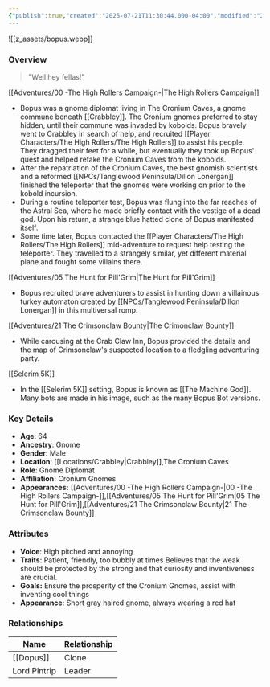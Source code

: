 ```yaml
---
{"publish":true,"created":"2025-07-21T11:30:44.000-04:00","modified":"2025-10-03T09:40:40.742-04:00","published":"2025-10-03T09:40:40.742-04:00","cssclasses":"","Age":"64","Ancestry":"Gnome","Gender":"Male","Location":["[[Locations/Crabbley]]","The Cronium Caves"],"Role":["Gnome Diplomat"],"Affiliation":["Cronium Gnomes"],"Appearances":["[[00 -The High Rollers Campaign-]]","[[05 The Hunt for Pill'Grim]]","[[21 The Crimsonclaw Bounty]]"]}
---
```



![[z_assets/bopus.webp]]

### Overview
> "Well hey fellas!" 

[[Adventures/00 -The High Rollers Campaign-\|The High Rollers Campaign]]
- Bopus was a gnome diplomat living in The Cronium Caves, a gnome commune beneath [[Crabbley]]. The Cronium gnomes preferred to stay hidden, until their commune was invaded by kobolds. Bopus bravely went to Crabbley in search of help, and recruited [[Player Characters/The High Rollers/The High Rollers]] to assist his people. They dragged their feet for a while, but eventually they took up Bopus' quest and helped retake the Cronium Caves from the kobolds.
- After the repatriation of the Cronium Caves, the best gnomish scientists and a reformed [[NPCs/Tanglewood Peninsula/Dillon Lonergan]] finished the teleporter that the gnomes were working on prior to the kobold incursion.
- During a routine teleporter test, Bopus was flung into the far reaches of the Astral Sea, where he made briefly contact with the vestige of a dead god. Upon his return, a strange blue hatted clone of Bopus manifested itself.
- Some time later, Bopus contacted the [[Player Characters/The High Rollers/The High Rollers]] mid-adventure to request help testing the teleporter. They travelled to a strangely similar, yet different material plane and fought some villains there.

[[Adventures/05 The Hunt for Pill'Grim\|The Hunt for Pill'Grim]]
- Bopus recruited brave adventurers to assist in hunting down a villainous turkey automaton created by [[NPCs/Tanglewood Peninsula/Dillon Lonergan]] in this multiversal romp.

[[Adventures/21 The Crimsonclaw Bounty\|The Crimonclaw Bounty]]
- While carousing at the Crab Claw Inn, Bopus provided the details and the map of Crimsonclaw's suspected location to a fledgling adventuring party.

[[Selerim 5K]]
- In the [[Selerim 5K]] setting, Bopus is known as [[The Machine God]]. Many bots are made in his image, such as the many Bopus Bot versions.

### Key Details
- **Age**: 64
- **Ancestry**: Gnome
- **Gender**: Male
- **Location**: [[Locations/Crabbley\|Crabbley]],The Cronium Caves
- **Role**: Gnome Diplomat
- **Affiliation:** Cronium Gnomes
- **Appearances:** [[Adventures/00 -The High Rollers Campaign-\|00 -The High Rollers Campaign-]],[[Adventures/05 The Hunt for Pill'Grim\|05 The Hunt for Pill'Grim]],[[Adventures/21 The Crimsonclaw Bounty\|21 The Crimsonclaw Bounty]]

### Attributes
- **Voice**: High pitched and annoying
- **Traits**: Patient, friendly, too bubbly at times Believes that the weak should be protected by the strong and that curiosity and inventiveness are crucial.
- **Goals:** Ensure the prosperity of the Cronium Gnomes, assist with inventing cool things
- **Appearance**: Short gray haired gnome, always wearing a red hat

### Relationships

| Name         | Relationship |
| ------------ | ------------ |
| [[Dopus]]    | Clone        |
| Lord Pintrip | Leader       |
